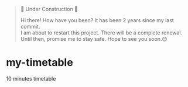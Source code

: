 > 🚧 Under Construction 🚧  
> 
> Hi there! How have you been? It has been 2 years since my last commit.  
> I am about to restart this project. There will be a complete renewal.  
> Until then, promise me to stay safe. Hope to see you soon.😊
 


# my-timetable

10 minutes timetable
